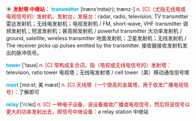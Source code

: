 ☀ <font color="red">**发射塔 中继站：**</font>
<font color="sky blue">**transmitter**</font> [trænsˈmɪtə(r); trænz-]
<font color="#c00000">n. [C]（尤指无线电或电视信号的）发射机，发射台，发报台：</font>radar, radio, television, TV transmitter 雷达发射机；无线电发射机；电视发射机 / FM, short-wave, VHF transmitter 调频发射机；短波发射机；甚高频发射机 / powerful transmitter 大功率发射机 / ground, satellite, wireless transmitter 地面发射机；卫星发射机；无线发射机 / The receiver picks up pulses emitted by the transmitter. 接收器接收发射机发出的脉冲信号。

<font color="sky blue">**tower**</font> ['taʊə] 
<font color="#c00000">n. [C] 常构成复合词，指（电视或无线电信号的）发射塔：</font>television, ratio tower 电视塔；无线电发射塔 / cell tower（美）移动通信信号塔
           
<font color="sky blue">**mast**</font> [mɑ:st; 美 mæst]
<font color="#c00000">n. [C] 天线塔（一个很高的金属塔，用于收发广播电视信号）：</font>了解即可

<font color="sky blue">**relay**</font> ['ri:leɪ] 
<font color="#c00000">n. [C] 一种电子设备，该设备接收广播或电视信号，然后将该信号以更大的功率发射出去，即信号中继设备：</font>a relay station 中继站
